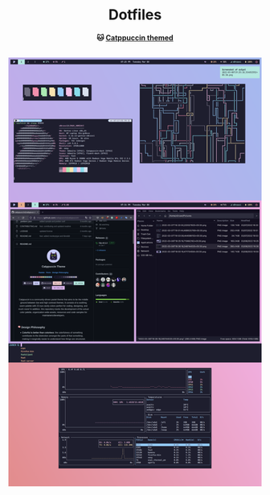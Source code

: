 <h1 align="center">Dotfiles</h1>
<h4 align ="center">🐱 <a href="https://www.github.com/catppuccin/catppuccin">Catppuccin themed</a><br>
<br>
<p align="center">
  <img src="assets/images/preview.png">
</p>